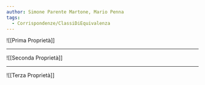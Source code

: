 ```yaml
---
author: Simone Parente Martone, Mario Penna
tags:
  - Corrispondenze/ClassiDiEquivalenza
---
```

![[Prima Proprietà]]

---

![[Seconda Proprietà]]

---

![[Terza Proprietà]]

